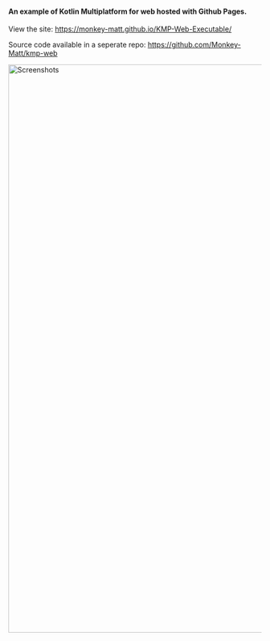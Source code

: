#### An example of Kotlin Multiplatform for web hosted with Github Pages.

View the site: https://monkey-matt.github.io/KMP-Web-Executable/

Source code available in a seperate repo: https://github.com/Monkey-Matt/kmp-web

<img width="1129" alt="Screenshots" src="https://github.com/user-attachments/assets/07b16017-bf25-468b-94a6-6864b819ae17">

